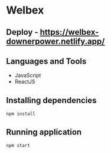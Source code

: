 # Welbex
## Deploy - https://welbex-downerpower.netlify.app/

## Languages and Tools 
- JavaScript
- ReactJS

## Installing dependencies
```
npm install
```

## Running application
```
npm start
```

